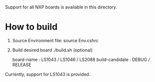 Support for all NXP boards is available in this directory.

# How to build

1. Source Environment file:
   source Env.cshrc

2. Build desired board
   ./build.sh <board-name> <build-candidate> <clean> (optional)

   board-name      : LS1043 / LS1046 / LS2088
   build-candidate : DEBUG / RELEASE

Currently, support for LS1043 is provided.
